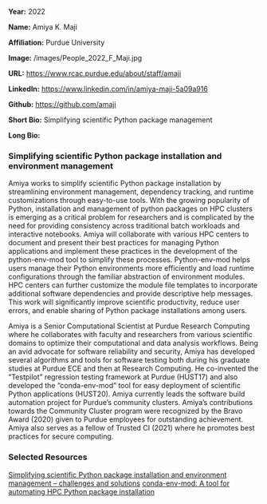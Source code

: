 **Year:** 2022

**Name:** Amiya K. Maji

**Affiliation:** Purdue University

**Image:** /images/People_2022_F_Maji.jpg

**URL:** https://www.rcac.purdue.edu/about/staff/amaji

**LinkedIn:** https://www.linkedin.com/in/amiya-maji-5a09a916

**Github:** https://github.com/amaji

**Short Bio:** Simplifying scientific Python package management

**Long Bio:**
### Simplifying scientific Python package installation and environment management
Amiya works to simplify scientific Python package installation by streamlining environment management, dependency tracking, and runtime customizations through easy-to-use tools. With the growing popularity of Python, installation and management of python packages on HPC clusters is emerging as a critical problem for researchers and is complicated by the need for providing consistency across traditional batch workloads and interactive notebooks. Amiya will collaborate with various HPC centers to document and present their best practices for managing Python applications and implement these practices in the development of the python-env-mod tool to simplify these processes. Python-env-mod helps users manage their Python environments more efficiently and load runtime configurations through the familiar abstraction of environment modules. HPC centers can further customize the module file templates to incorporate additional software dependencies and provide descriptive help messages. This work will significantly improve scientific productivity, reduce user errors, and enable sharing of Python package installations among users.

Amiya is a Senior Computational Scientist at Purdue Research Computing where he collaborates with faculty and researchers from various scientific domains to optimize their computational and data analysis workflows. Being an avid advocate for software reliability and security, Amiya has developed several algorithms and tools for software testing both during his graduate studies at Purdue ECE and then at Research Computing. He co-invented the “Testpilot” regression testing framework at Purdue (HUST17) and also developed the “conda-env-mod” tool for easy deployment of scientific Python applications (HUST20). Amiya currently leads the software build automation project for Purdue’s community clusters. Amiya’s contributions towards the Community Cluster program were recognized by the Bravo Award (2020) given to Purdue employees for outstanding achievement. Amiya also serves as a fellow of Trusted CI (2021) where he promotes best practices for secure computing.

### Selected Resources
<a href="https://hpc-python-solutions.readthedocs.io" class="link-row">Simplifying scientific Python package installation and environment management – challenges and solutions</a>
<a href="https://github.com/amaji/conda-env-mod" class="link-row">conda-env-mod: A tool for automating HPC Python package installation</a>
